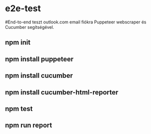 # e2e-test
#End-to-end teszt outlook.com email fiókra Puppeteer webscraper és Cucumber segítségével.

## npm init
## npm install puppeteer
## npm install cucumber
## npm install cucumber-html-reporter​
## npm test
## npm run report
